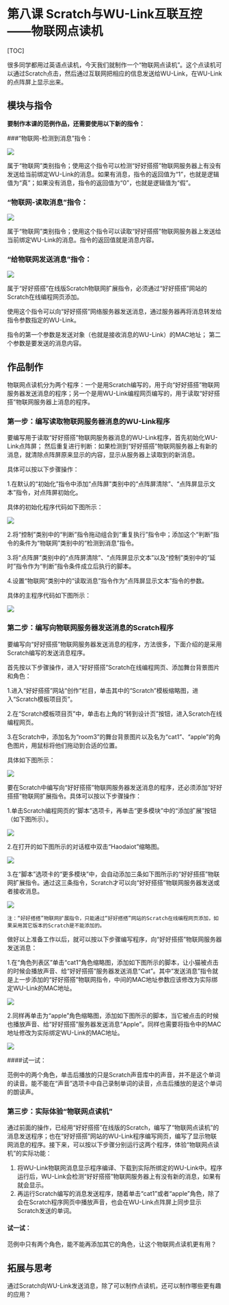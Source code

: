 # 第八课 Scratch与WU-Link互联互控——物联网点读机

[TOC]

很多同学都用过英语点读机，今天我们就制作一个“物联网点读机”。这个点读机可以通过Scratch点击，然后通过互联网把相应的信息发送给WU-Link，在WU-Link的点阵屏上显示出来。



## 模块与指令

**要制作本课的范例作品，还需要使用以下新的指令：**

###“物联网-检测到消息”指令：

![](../../.gitbook/assets/wulink8-a.png)

属于“物联网”类别指令；使用这个指令可以检测“好好搭搭”物联网服务器上有没有发送给当前绑定WU-Link的消息。如果有消息，指令的返回值为“1”，也就是逻辑值为“真”；如果没有消息，指令的返回值为“0”，也就是逻辑值为“假”。



### “物联网-读取消息”指令：

![](../../.gitbook/assets/wulink8-b.png)

属于“物联网”类别指令；使用这个指令可以读取“好好搭搭”物联网服务器上发送给当前绑定WU-Link的消息。指令的返回值就是消息内容。



### “给物联网发送消息”指令：

![](../../.gitbook/assets/wulink8-c.png)

属于“好好搭搭”在线版Scratch物联网扩展指令，必须通过“好好搭搭”网站的Scratch在线编程网页添加。

使用这个指令可以向“好好搭搭”网络服务器发送消息，通过服务器再将消息转发给指令参数指定的WU-Link。

指令的第一个参数是发送对象（也就是接收消息的WU-Link）的MAC地址； 第二个参数是要发送的消息内容。



## 作品制作

物联网点读机分为两个程序：一个是用Scratch编写的，用于向“好好搭搭”物联网服务器发送消息的程序；另一个是用WU-Link编程网页编写的，用于读取“好好搭搭”物联网服务器上消息的程序。



### 第一步：编写读取物联网服务器消息的WU-Link程序

要编写用于读取“好好搭搭”物联网服务器消息的WU-Link程序，首先初始化WU-Link点阵屏； 然后重复进行判断：如果检测到“好好搭搭”物联网服务器上有新的消息，就清除点阵屏原来显示的内容，显示从服务器上读取到的新消息。

具体可以按以下步骤操作：

1.在默认的“初始化”指令中添加“点阵屏”类别中的“点阵屏清除”、“点阵屏显示文本”指令，对点阵屏初始化。

   具体的初始化程序代码如下图所示：

   ![](../../.gitbook/assets/wulink8-1.png)

2.将“控制”类别中的“判断”指令拖动组合到“重复执行”指令中；添加这个“判断”指令的条件为“物联网”类别中的“检测到消息”指令。

3.将“点阵屏”类别中的“点阵屏清除”、“点阵屏显示文本”以及“控制”类别中的“延时”指令作为“判断”指令条件成立后执行的脚本。

4.设置“物联网”类别中的“读取消息”指令作为“点阵屏显示文本”指令的参数。

  具体的主程序代码如下图所示：

![](../../.gitbook/assets/wulink8-2.png)



### 第二步：编写向物联网服务器发送消息的Scratch程序

要编写向“好好搭搭”物联网服务器发送消息的程序，方法很多，下面介绍的是采用Scratch编写的发送消息程序。

首先按以下步骤操作，进入“好好搭搭”Scratch在线编程网页、添加舞台背景图片和角色：

1.进入“好好搭搭”网站“创作”栏目，单击其中的“Scratch”模板缩略图，进入“Scratch模板项目页”。

2.在“Scratch模板项目页”中，单击右上角的“转到设计页”按钮，进入Scratch在线编程网页。

3.在Scratch中，添加名为“room3”的舞台背景图片以及名为“cat1”、“apple”的角色图片，用鼠标将他们拖动到合适的位置。

  具体如下图所示：

![](../../.gitbook/assets/wulink8-3.png)



要在Scratch中编写向“好好搭搭”物联网服务器发送消息的程序，还必须添加“好好搭搭”物联网扩展指令。具体可以按以下步骤操作：

1.单击Scratch编程网页的“脚本”选项卡，再单击“更多模块”中的“添加扩展”按钮（如下图所示）。

![](../../.gitbook/assets/wulink8-4.png)

2.在打开的如下图所示的对话框中双击“Haodaiot”缩略图。

![](../../.gitbook/assets/wulink8-5.png)

3.在“脚本”选项卡的“更多模块”中，会自动添加三条如下图所示的“好好搭搭”物联网扩展指令。通过这三条指令，Scratch才可以向“好好搭搭”物联网服务器发送或者接收消息。

![](../../.gitbook/assets/wulink8-6.png)

```
注：“好好搭搭”物联网扩展指令，只能通过“好好搭搭”网站的Scratch在线编程网页添加，如果采用其它版本的Scratch是不能添加的。
```



做好以上准备工作以后，就可以按以下步骤编写程序，向“好好搭搭”物联网服务器发送消息：

1.在“角色列表区”单击“cat1”角色缩略图，添加如下图所示的脚本，让小猫被点击的时候会播放声音、给“好好搭搭”服务器发送消息“Cat”。其中“发送消息”指令就是上一步添加的“好好搭搭”物联网指令，中间的MAC地址参数应该修改为实际绑定WU-Link的MAC地址。

![](../../.gitbook/assets/wulink8-7.png)

2.同样再单击为“apple”角色缩略图，添加如下图所示的脚本，当它被点击的时候也播放声音、给“好好搭搭”服务器发送消息“Apple”。同样也需要将指令中的MAC地址修改为实际绑定WU-Link的MAC地址。

![](../../.gitbook/assets/wulink8-8.png)



 ####试一试：

 范例中的两个角色，单击后播放的只是Scratch声音库中的声音，并不是这个单词的读音。能不能在“声音”选项卡中自己录制单词的读音，点击后播放的是这个单词的朗读声。



### 第三步：实际体验“物联网点读机”

通过前面的操作，已经用“好好搭搭”在线版的Scratch，编写了“物联网点读机”的消息发送程序；也在“好好搭搭”网站的WU-Link程序编写网页，编写了显示物联网消息的程序。接下来，可以按以下步骤分别运行这两个程序，体验“物联网点读机”的实际功能：

1. 将WU-Link物联网消息显示程序编译、下载到实际所绑定的WU-Link中。程序运行后，WU-Link会检测“好好搭搭”物联网服务器上有没有新的消息，如果有就会显示。
2. 再运行Scratch编写的消息发送程序，随着单击“cat1”或者“apple”角色，除了会在Scratch程序网页中播放声音，也会在WU-Link点阵屏上同步显示Scratch发送的单词。





 #### 试一试：

 范例中只有两个角色，能不能再添加其它的角色，让这个物联网点读机更有用？



## 拓展与思考

通过Scratch向WU-Link发送消息，除了可以制作点读机，还可以制作哪些更有趣的应用？